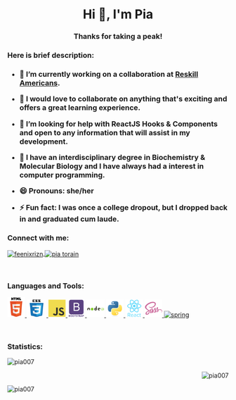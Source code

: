 <h1 align="center">Hi 👋, I'm Pia</h1>
<h3 align="center">Thanks for taking a peak!</h3>
<!-- ![visitors](https://visitor-badge.glitch.me/badge?page_id=page.id) -->

<!-- <p align="left"> <img src="https://komarev.com/ghpvc/?username=pia007&label=Profile%20views&color=0e75b6&style=flat" alt="pia007" /> </p>

<p align="left"> <a href="https://github.com/ryo-ma/github-profile-trophy"><img src="https://github-profile-trophy.vercel.app/?username=pia007" alt="pia007" /></a> </p>

<p align="left"> <a href="https://twitter.com/feenixrizn" target="blank"><img src="https://img.shields.io/twitter/follow/feenixrizn?logo=twitter&style=for-the-badge" alt="feenixrizn" /></a> </p> -->


<h3 align="left">Here is brief description:<h3>

- 🔭 I’m currently working on a collaboration at [Reskill Americans](https://reskillamericans.org/training/).

<!-- - 🌱 I’m currently learning HTML5, CSS, JavaScript, ReactJS and  Node.js. -->

- 👯 I would love to collaborate on anything that's exciting and offers a great learning experience.

- 🤔 I’m looking for help with ReactJS Hooks & Components and open to any information that will assist in my development.

- 💬 I have an interdisciplinary degree in Biochemistry & Molecular Biology and I have always had a interest in computer programming. 

- 😄 Pronouns: she/her

- ⚡ Fun fact: I was once a college dropout, but I dropped back in and graduated cum laude.
   

<h3 align="left">Connect with me:</h3>
<!-- <p align="left">
   [LinkedIn](https://linkedin.com/in/pia-torain-dev) or [Twitter](https://twitter.com/FeenixRizn).
 -->
<a href="https://twitter.com/feenixrizn" target="blank">
  <img align="center" src="https://raw.githubusercontent.com/rahuldkjain/github-profile-readme-generator/master/src/images/icons/Social/twitter.svg" alt="feenixrizn" height="30" width="40" />
</a>
<a href="https://linkedin.com/in/pia torain" target="blank">
  <img align="center" src="https://raw.githubusercontent.com/rahuldkjain/github-profile-readme-generator/master/src/images/icons/Social/linked-in-alt.svg" alt="pia torain" height="30" width="40" /></a>
</p>
<br/>
   
<h3 align="left" margin-bottom="10px">Languages and Tools:</h3>

<p align="left"> 
  <a href="https://www.w3.org/html/" target="_blank"> 
    <img src="https://raw.githubusercontent.com/devicons/devicon/master/icons/html5/html5-original-wordmark.svg" alt="html5" width="40" height="45"/> 
  </a> 
  <a href="https://www.w3schools.com/css/" target="_blank"> 
    <img src="https://raw.githubusercontent.com/devicons/devicon/master/icons/css3/css3-original-wordmark.svg" alt="css3" width="45"                    height="40"/> 
  </a> 
  <a href="https://developer.mozilla.org/en-US/docs/Web/JavaScript" target="_blank"> 
    <img src="https://raw.githubusercontent.com/devicons/devicon/master/icons/javascript/javascript-original.svg" alt="javascript" width="40"                  height="40"/> 
  </a> 
  <a href="https://getbootstrap.com" target="_blank"> 
    <img src="https://raw.githubusercontent.com/devicons/devicon/master/icons/bootstrap/bootstrap-plain-wordmark.svg" alt="bootstrap" width="40"                height="40"/>   
  </a> 
<!--   
  <a href="https://expressjs.com" target="_blank"> 
    <img src="https://raw.githubusercontent.com/devicons/devicon/master/icons/express/express-original-wordmark.svg" alt="express" width="40"                  height="40"/> 
  </a>  -->
  
  <a href="https://nodejs.org" target="_blank"> 
    <img src="https://raw.githubusercontent.com/devicons/devicon/master/icons/nodejs/nodejs-original-wordmark.svg" alt="nodejs" width="40"                      height="40"/> 
  </a> 
  <a href="https://www.python.org" target="_blank"> 
     <img src="https://raw.githubusercontent.com/devicons/devicon/master/icons/python/python-original.svg" alt="python" width="40" height="40"/> 
  </a> 
  <a href="https://reactjs.org/" target="_blank"> 
     <img src="https://raw.githubusercontent.com/devicons/devicon/master/icons/react/react-original-wordmark.svg" alt="react" width="40" height="40"/> 
  </a> 
  <a href="https://sass-lang.com" target="_blank"> 
    <img src="https://raw.githubusercontent.com/devicons/devicon/master/icons/sass/sass-original.svg" alt="sass" width="40" height="40"/> 
  </a> 
  <a href="https://spring.io/" target="_blank"> 
    <img src="https://www.vectorlogo.zone/logos/springio/springio-icon.svg" alt="spring" width="40" height="40"/> 
  </a> 
</p>
   
<br/>

<!-- <p>
  <img align="left" src="https://github-readme-stats.vercel.app/api/top-langs?username=pia007&show_icons=true&locale=en&layout=compact" alt="pia007"     />
</p>

<p>&nbsp;
  <img align="center" src="https://github-readme-stats.vercel.app/api?username=pia007&show_icons=true&locale=en" alt="pia007" />
</p>

<p>
  <img align="center" src="https://github-readme-streak-stats.herokuapp.com/?user=pia007&" alt="pia007" />
</p> -->



<h3 align="left">Statistics:</h3>
<p align="left">
   
   <img align="left" src="https://github-readme-stats.vercel.app/api?username=pia007&show_icons=true&locale=en&hide_border=true&count_private=true&include_all_commits=true&theme=github_dark" alt="pia007" />
   
</p>
<br/>
   
<p>
   
   <img align="right" src="https://github-readme-stats.vercel.app/api/top-langs?username=pia007&show_icons=true&locale=en&layout=compact&theme=github_dark&hide_border=true" alt="pia007" />
</p> 

<br/>  
<p align="left"> <img src="https://komarev.com/ghpvc/?username=pia007&label=Profile%20views&color=0e75b6&style=flat" alt="pia007" /> </p>

   





